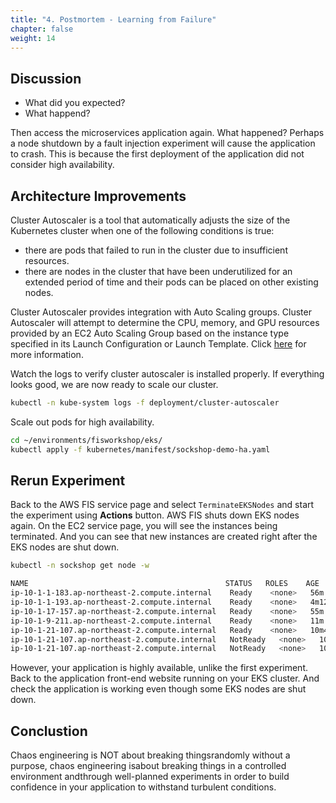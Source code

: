 ```yaml
---
title: "4. Postmortem - Learning from Failure"
chapter: false
weight: 14
---
```


## Discussion

+ What did you expected?
+ What happend?

Then access the microservices application again. What happened? Perhaps a node shutdown by a fault injection experiment will cause the application to crash. This is because the first deployment of the application did not consider high availability.

## Architecture Improvements

Cluster Autoscaler is a tool that automatically adjusts the size of the Kubernetes cluster when one of the following conditions is true:

+ there are pods that failed to run in the cluster due to insufficient resources.
+ there are nodes in the cluster that have been underutilized for an extended period of time and their pods can be placed on other existing nodes.

Cluster Autoscaler provides integration with Auto Scaling groups. Cluster Autoscaler will attempt to determine the CPU, memory, and GPU resources provided by an EC2 Auto Scaling Group based on the instance type specified in its Launch Configuration or Launch Template. Click [here](https://github.com/kubernetes/autoscaler/tree/master/cluster-autoscaler/cloudprovider/aws) for more information.

Watch the logs to verify cluster autoscaler is installed properly. If everything looks good, we are now ready to scale our cluster.
```sh
kubectl -n kube-system logs -f deployment/cluster-autoscaler
```

Scale out pods for high availability.
```sh
cd ~/environments/fisworkshop/eks/
kubectl apply -f kubernetes/manifest/sockshop-demo-ha.yaml
```

## Rerun Experiment

Back to the AWS FIS service page and select `TerminateEKSNodes` and start the experiment using **Actions** button. AWS FIS shuts down EKS nodes again. On the EC2 service page, you will see the instances being terminated. And you can see that new instances are created right after the EKS nodes are shut down.

```sh
kubectl -n sockshop get node -w
```
```sh
NAME                                            STATUS   ROLES    AGE     VERSION
ip-10-1-1-183.ap-northeast-2.compute.internal    Ready    <none>   56m     v1.20.4-eks-6b7464
ip-10-1-1-193.ap-northeast-2.compute.internal    Ready    <none>   4m12s   v1.20.4-eks-6b7464
ip-10-1-17-157.ap-northeast-2.compute.internal   Ready    <none>   55m     v1.20.4-eks-6b7464
ip-10-1-9-211.ap-northeast-2.compute.internal    Ready    <none>   11m     v1.20.4-eks-6b7464
ip-10-1-21-107.ap-northeast-2.compute.internal   Ready    <none>   10m40s   v1.20.4-eks-6b7464
ip-10-1-21-107.ap-northeast-2.compute.internal   NotReady   <none>   10m40s   v1.20.4-eks-6b7464
ip-10-1-21-107.ap-northeast-2.compute.internal   NotReady   <none>   10m40s   v1.20.4-eks-6b7464
```

However, your application is highly available, unlike the first experiment. Back to the application front-end website running on your EKS cluster. And check the application is working even though some EKS nodes are shut down.

## Conclustion

Chaos engineering is NOT about breaking thingsrandomly without a purpose, chaos engineering isabout breaking things in a controlled environment andthrough well-planned experiments in order to build confidence in your application to withstand turbulent conditions.
